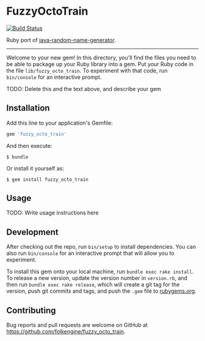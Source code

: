 # FuzzyOctoTrain

[![Build Status](https://travis-ci.org/folkengine/fuzzy_octo_train.svg?branch=master)](https://travis-ci.org/folkengine/fuzzy_octo_train)

Ruby port of [java-random-name-generator](https://github.com/folkengine/java-random-name-generator).

------

Welcome to your new gem! In this directory, you'll find the files you need to be able to package up your Ruby library into a gem. Put your Ruby code in the file `lib/fuzzy_octo_train`. To experiment with that code, run `bin/console` for an interactive prompt.

TODO: Delete this and the text above, and describe your gem

## Installation

Add this line to your application's Gemfile:

```ruby
gem 'fuzzy_octo_train'
```

And then execute:

    $ bundle

Or install it yourself as:

    $ gem install fuzzy_octo_train

## Usage

TODO: Write usage instructions here

## Development

After checking out the repo, run `bin/setup` to install dependencies. You can also run `bin/console` for an interactive prompt that will allow you to experiment.

To install this gem onto your local machine, run `bundle exec rake install`. To release a new version, update the version number in `version.rb`, and then run `bundle exec rake release`, which will create a git tag for the version, push git commits and tags, and push the `.gem` file to [rubygems.org](https://rubygems.org).

## Contributing

Bug reports and pull requests are welcome on GitHub at https://github.com/folkengine/fuzzy_octo_train.

